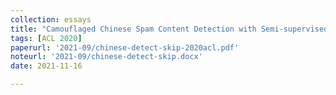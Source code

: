 ```yaml
---
collection: essays
title: "Camouflaged Chinese Spam Content Detection with Semi-supervised Generative Active Learning"
tags: [ACL 2020]
paperurl: '2021-09/chinese-detect-skip-2020acl.pdf'
noteurl: '2021-09/chinese-detect-skip.docx'
date: 2021-11-16

---
```



